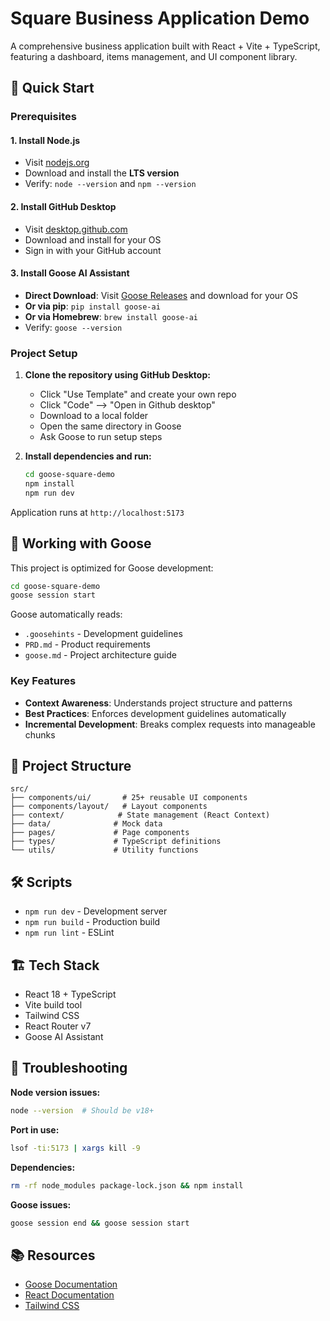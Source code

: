 # Square Business Application Demo

A comprehensive business application built with React + Vite + TypeScript, featuring a dashboard, items management, and UI component library.

## 🚀 Quick Start

### Prerequisites

#### 1. Install Node.js
- Visit [nodejs.org](https://nodejs.org/)
- Download and install the **LTS version**
- Verify: `node --version` and `npm --version`

#### 2. Install GitHub Desktop
- Visit [desktop.github.com](https://desktop.github.com/)
- Download and install for your OS
- Sign in with your GitHub account

#### 3. Install Goose AI Assistant
- **Direct Download**: Visit [Goose Releases](https://block.github.io/goose/) and download for your OS
- **Or via pip**: `pip install goose-ai`
- **Or via Homebrew**: `brew install goose-ai`
- Verify: `goose --version`

### Project Setup

1. **Clone the repository using GitHub Desktop:**
   - Click "Use Template" and create your own repo
   - Click "Code" --> "Open in Github desktop"
   - Download to a local folder
   - Open the same directory in Goose
   - Ask Goose to run setup steps

2. **Install dependencies and run:**
   ```bash
   cd goose-square-demo
   npm install
   npm run dev
   ```

Application runs at `http://localhost:5173`

## 🤖 Working with Goose

This project is optimized for Goose development:

```bash
cd goose-square-demo
goose session start
```

Goose automatically reads:
- `.goosehints` - Development guidelines
- `PRD.md` - Product requirements
- `goose.md` - Project architecture guide

### Key Features
- **Context Awareness**: Understands project structure and patterns
- **Best Practices**: Enforces development guidelines automatically
- **Incremental Development**: Breaks complex requests into manageable chunks

## 📁 Project Structure

```
src/
├── components/ui/       # 25+ reusable UI components
├── components/layout/   # Layout components
├── context/            # State management (React Context)
├── data/              # Mock data
├── pages/             # Page components
├── types/             # TypeScript definitions
└── utils/             # Utility functions
```

## 🛠 Scripts

- `npm run dev` - Development server
- `npm run build` - Production build
- `npm run lint` - ESLint

## 🏗 Tech Stack

- React 18 + TypeScript
- Vite build tool
- Tailwind CSS
- React Router v7
- Goose AI Assistant

## 🔧 Troubleshooting

**Node version issues:**
```bash
node --version  # Should be v18+
```

**Port in use:**
```bash
lsof -ti:5173 | xargs kill -9
```

**Dependencies:**
```bash
rm -rf node_modules package-lock.json && npm install
```

**Goose issues:**
```bash
goose session end && goose session start
```

## 📚 Resources

- [Goose Documentation](https://block.github.io/goose/)
- [React Documentation](https://react.dev/)
- [Tailwind CSS](https://tailwindcss.com/docs)
